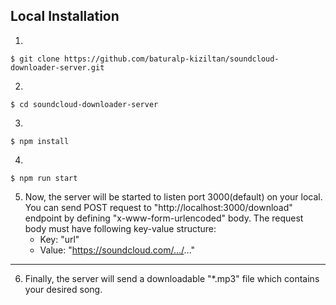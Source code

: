 ## Local Installation
1)
```
$ git clone https://github.com/baturalp-kiziltan/soundcloud-downloader-server.git
```
2)
```
$ cd soundcloud-downloader-server
```
3)
```
$ npm install
```
4)
```
$ npm run start
```
5) Now, the server will be started to listen port 3000(default) on your local. You can send POST request to 
   "http://localhost:3000/download" endpoint by defining "x-www-form-urlencoded" body. The request body must
   have following key-value structure:
   - Key: "url"
   - Value: "https://soundcloud.com/.../..." <br/>
---
6) Finally, the server will send a downloadable "*.mp3" file which contains your desired song.
